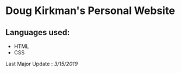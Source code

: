 # Doug Kirkman's Personal Website

## Languages used:
* HTML
* CSS

Last Major Update : *3/15/2019*
